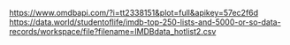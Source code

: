 https://www.omdbapi.com/?i=tt2338151&plot=full&apikey=57ec2f6d
https://data.world/studentoflife/imdb-top-250-lists-and-5000-or-so-data-records/workspace/file?filename=IMDBdata_hotlist2.csv
